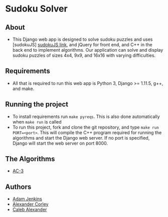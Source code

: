 # Sudoku Solver

## About
* This Django web app is designed to solve sudoku puzzles and uses [sudokuJS]
    [sudokuJS link], and jQuery for front end, and C++ in the back end to implement 
    algorithms. Our application can solve and display sudoku puzzles of sizes 4x4, 
    9x9, and 16x16 with varying difficulties.  

## Requirements
* All that is required to run this web app is Python 3, Django >= 1.11.5, g++, and make.

## Running the project
* To install requirements run `make pyreqs`.
    This is also done automatically when `make run` is called
* To run this project, fork and clone the git repository, and type `make run PORT=<port>`.
    This will compile the C++ program required for running the algorithms and start the
    Django web server. If no port is specified, Django will start the web server on port 8000.

## The Algorithms
* [AC-3][ac3 wiki]

## Authors
* [Adam Jenkins][adam github]
* [Alexander Corley][xandy github]
* [Caleb Alexander][caleb github]

[adam github]:	http://github.com/adamjenkins1
[xandy github]:	http://github.com/archer31
[caleb github]:	http://github.com/calexander13

[ac3 wiki]: https://en.wikipedia.org/wiki/AC-3_algorithm
[sudokuJS link]: https://github.com/pocketjoso/sudokuJS
